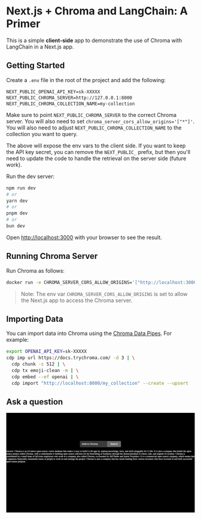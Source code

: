 # Next.js + Chroma and LangChain: A Primer

This is a simple **client-side** app to demonstrate the use of Chroma with LangChain in a Next.js app.

## Getting Started

Create a `.env` file in the root of the project and add the following:

```
NEXT_PUBLIC_OPENAI_API_KEY=sk-XXXXX
NEXT_PUBLIC_CHROMA_SERVER=http://127.0.0.1:8000
NEXT_PUBLIC_CHROMA_COLLECTION_NAME=my-collection
```

Make sure to point `NEXT_PUBLIC_CHROMA_SERVER` to the correct Chroma server. You will also need to
set `chroma_server_cors_allow_origins='["*"]'`. You will also need to adjust `NEXT_PUBLIC_CHROMA_COLLECTION_NAME` to the
collection you want to query.

The above will expose the env vars to the client side. If you want to keep the API key secret, you can remove
the `NEXT_PUBLIC_` prefix, but then you'll need to update the code to handle the retrieval on the server side (future
work).

Run the dev server:

```bash
npm run dev
# or
yarn dev
# or
pnpm dev
# or
bun dev
```

Open [http://localhost:3000](http://localhost:3000) with your browser to see the result.

## Running Chroma Server

Run Chroma as follows:

```bash
docker run -e CHROMA_SERVER_CORS_ALLOW_ORIGINS='["http://localhost:3000"]' --rm -v ./chroma-data:/chroma/chroma -p 8000:8000 chromadb/chroma:0.5.13 
```

> Note: The env var `CHROMA_SERVER_CORS_ALLOW_ORIGINS` is set to allow the Next.js app to access the Chroma server.

## Importing Data

You can import data into Chroma using the [Chroma Data Pipes](https://datapipes.chromadb.dev/). For example:

```bash
export OPENAI_API_KEY=sk-XXXXX
cdp imp url https://docs.trychroma.com/ -d 3 | \
  cdp chunk -s 512 | \
  cdp tx emoji-clean -m | \
  cdp embed --ef openai | \
  cdp import "http://localhost:8000/my_collection" --create --upsert
```

## Ask a question

![img.png](img.png)

